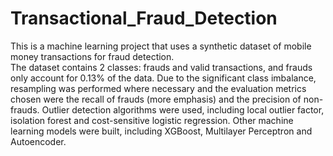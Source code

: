# Transactional_Fraud_Detection
This is a machine learning project that uses a synthetic dataset of mobile money transactions for fraud detection.  
The dataset contains 2 classes: frauds and valid transactions, and frauds only account for 0.13% of the data. Due to the significant class imbalance, resampling
was performed where necessary and the evaluation metrics chosen were the recall of frauds (more emphasis) and the precision of non-frauds. 
Outlier detection algorithms were used, including local outlier factor, isolation forest and cost-sensitive logistic regression. 
Other machine learning models were built, including XGBoost, Multilayer Perceptron and Autoencoder. 
